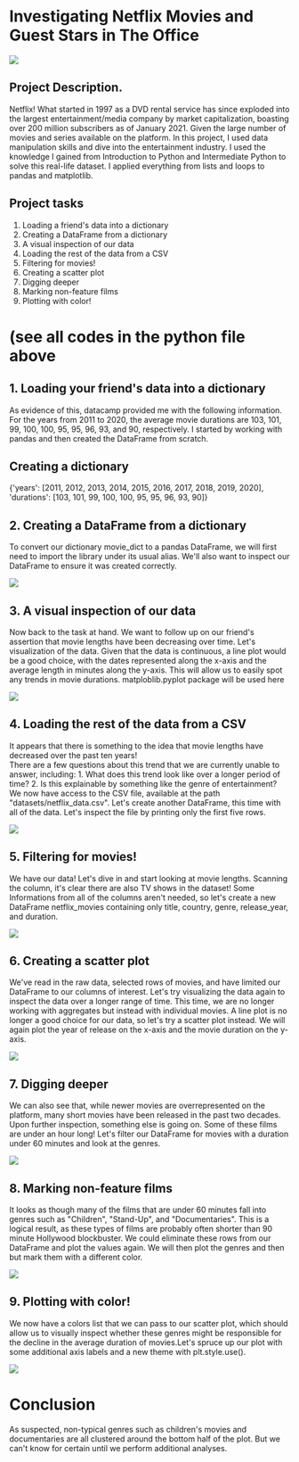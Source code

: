 # Investigating Netflix Movies and Guest Stars in The Office
![](https://github.com/Analytical-Hafsah/DatacampProjects/blob/main/netflix.jpg)

## Project Description.
Netflix! What started in 1997 as a DVD rental service has since exploded into the largest entertainment/media company by market capitalization, boasting over 200 million subscribers as of January 2021.
Given the large number of movies and series available on the platform.
In this project, I used data manipulation skills and dive into the entertainment industry. I used the knowledge I gained from Introduction to Python and Intermediate Python to solve this real-life dataset. I applied everything from lists and loops to pandas and matplotlib.

## Project tasks
1. Loading a friend's data into a dictionary
2. Creating a DataFrame from a dictionary
3. A visual inspection of our data
4. Loading the rest of the data from a CSV
5. Filtering for movies!
6. Creating a scatter plot
7. Digging deeper
8. Marking non-feature films
9. Plotting with color!

# (see all codes in the python file above

## 1. Loading your friend's data into a dictionary
As evidence of this, datacamp provided me with the following information. For the years from 2011 to 2020, the average movie durations are 103, 101, 99, 100, 100, 95, 95, 96, 93, and 90, respectively.
I started by working with pandas and then created the DataFrame from scratch. 

## Creating a dictionary

{'years': [2011, 2012, 2013, 2014, 2015, 2016, 2017, 2018, 2019, 2020], 
'durations': [103, 101, 99, 100, 100, 95, 95, 96, 93, 90]}

## 2. Creating a DataFrame from a dictionary
To convert our dictionary movie_dict to a pandas DataFrame, we will first need to import the library under its usual alias. 
We'll also want to inspect our DataFrame to ensure it was created correctly.

![](https://github.com/Analytical-Hafsah/DatacampProjects/blob/main/DATACAMP/durations_df.JPG)

## 3. A visual inspection of our data 
Now back to the task at hand. We want to follow up on our friend's assertion that movie lengths have been decreasing over time. 
Let's visualization of the data.
Given that the data is continuous, a line plot would be a good choice, with the dates represented along the x-axis and the average length in minutes along the y-axis. 
This will allow us to easily spot any trends in movie durations. matploblib.pyplot package will be used here

![](https://github.com/Analytical-Hafsah/DatacampProjects/blob/main/DATACAMP/Netflix_Movies_Duration.png)

## 4. Loading the rest of the data from a CSV
It appears that there is something to the idea that movie lengths have decreased over the past ten years!  
There are a few questions about this trend that we are currently unable to answer, including:
      1. What does this trend look like over a longer period of time?
      2. Is this explainable by something like the genre of entertainment?
We now have access to the CSV file, available at the path "datasets/netflix_data.csv". 
Let's create another DataFrame, this time with all of the data. Let's inspect the file by printing only the first five rows.

![](https://github.com/Analytical-Hafsah/DatacampProjects/blob/main/DATACAMP/netflix_df.JPG)

## 5. Filtering for movies!
We have our data! Let's dive in and start looking at movie lengths. 
Scanning the column, it's clear there are also TV shows in the dataset! 
Some Informations from all of the columns aren't needed, so let's create a new DataFrame netflix_movies containing only title, country, genre, release_year, and duration.

![](https://github.com/Analytical-Hafsah/DatacampProjects/blob/main/DATACAMP/netflix_movies_col_subset.JPG)

## 6. Creating a scatter plot
We've read in the raw data, selected rows of movies, and have limited our DataFrame to our columns of interest. 
Let's try visualizing the data again to inspect the data over a longer range of time.
This time, we are no longer working with aggregates but instead with individual movies. 
A line plot is no longer a good choice for our data, so let's try a scatter plot instead. 
We will again plot the year of release on the x-axis and the movie duration on the y-axis.

![](https://github.com/Analytical-Hafsah/DatacampProjects/blob/main/DATACAMP/Movie_Duration_by_Year_of_Release.png)

## 7. Digging deeper
We can also see that, while newer movies are overrepresented on the platform, many short movies have been released in the past two decades.
Upon further inspection, something else is going on. Some of these films are under an hour long! 
Let's filter our DataFrame for movies with a duration under 60 minutes and look at the genres. 

![](https://github.com/Analytical-Hafsah/DatacampProjects/blob/main/DATACAMP/short_movies.JPG)

## 8. Marking non-feature films
It looks as though many of the films that are under 60 minutes fall into genres such as "Children", "Stand-Up", and "Documentaries". 
This is a logical result, as these types of films are probably often shorter than 90 minute Hollywood blockbuster.
We could eliminate these rows from our DataFrame and plot the values again. 
We will then plot the genres and then but mark them with a different color.

![](https://github.com/Analytical-Hafsah/DatacampProjects/blob/main/DATACAMP/colors.JPG)

## 9. Plotting with color!
We now have a colors list that we can pass to our scatter plot, which should allow us to visually inspect whether these genres might be responsible for the decline in the average duration of movies.Let's spruce up our plot with some additional axis labels and a new theme with plt.style.use().

![](https://github.com/Analytical-Hafsah/DatacampProjects/blob/main/DATACAMP/Movie_Duration_by_Year_of_Release_2.png)


# Conclusion 
As suspected, non-typical genres such as children's movies and documentaries are all clustered around the bottom half of the plot. 
But we can't know for certain until we perform additional analyses.
